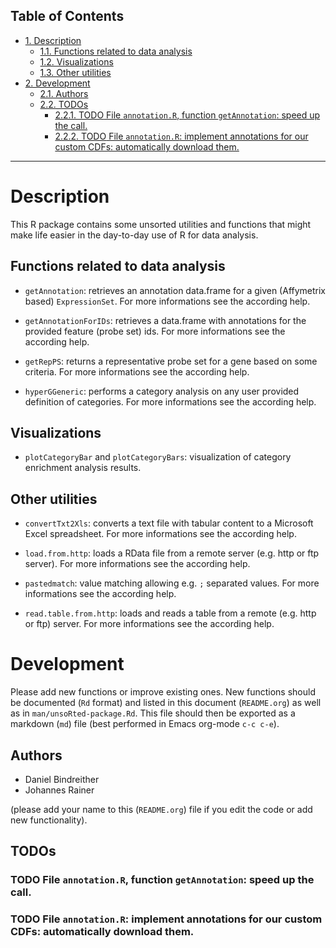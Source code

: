 <div id="table-of-contents">
<h2>Table of Contents</h2>
<div id="text-table-of-contents">
<ul>
<li><a href="#sec-1">1. Description</a>
<ul>
<li><a href="#sec-1-1">1.1. Functions related to data analysis</a></li>
<li><a href="#sec-1-2">1.2. Visualizations</a></li>
<li><a href="#sec-1-3">1.3. Other utilities</a></li>
</ul>
</li>
<li><a href="#sec-2">2. Development</a>
<ul>
<li><a href="#sec-2-1">2.1. Authors</a></li>
<li><a href="#sec-2-2">2.2. TODOs</a>
<ul>
<li><a href="#sec-2-2-1">2.2.1. <span class="todo nilTODO">TODO</span> File <code>annotation.R</code>, function <code>getAnnotation</code>: speed up the call.</a></li>
<li><a href="#sec-2-2-2">2.2.2. <span class="todo nilTODO">TODO</span> File <code>annotation.R</code>: implement annotations for our custom CDFs: automatically download them.</a></li>
</ul>
</li>
</ul>
</li>
</ul>
</div>
</div>

---

# Description<a id="sec-1"></a>

This R package contains some unsorted utilities and functions that might make life easier in the day-to-day use of R for data analysis.

## Functions related to data analysis<a id="sec-1-1"></a>

-   `getAnnotation`: retrieves an annotation data.frame for a given (Affymetrix based) `ExpressionSet`. For more informations see the according help.

-   `getAnnotationForIDs`: retrieves a data.frame with annotations for the provided feature (probe set) ids. For more informations see the according help.

-   `getRepPS`: returns a representative probe set for a gene based on some criteria. For more informations see the according help.

-   `hyperGGeneric`: performs a category analysis on any user provided definition of categories. For more informations see the according help.

## Visualizations<a id="sec-1-2"></a>

-   `plotCategoryBar` and `plotCategoryBars`: visualization of category enrichment analysis results.

## Other utilities<a id="sec-1-3"></a>

-   `convertTxt2Xls`: converts a text file with tabular content to a Microsoft Excel spreadsheet. For more informations see the according help.

-   `load.from.http`: loads a RData file from a remote server (e.g. http or ftp server). For more informations see the according help.

-   `pastedmatch`: value matching allowing e.g. `;` separated values. For more informations see the according help.

-   `read.table.from.http`: loads and reads a table from a remote (e.g. http or ftp) server. For more informations see the according help.

# Development<a id="sec-2"></a>

Please add new functions or improve existing ones. New functions should be documented (`Rd` format) and listed in this document (`README.org`) as well as in `man/unsoRted-package.Rd`. This file should then be exported as a markdown (`md`) file (best performed in Emacs org-mode `c-c c-e`).

## Authors<a id="sec-2-1"></a>

-   Daniel Bindreither
-   Johannes Rainer

(please add your name to this (`README.org`) file if you edit the code or add new functionality).

## TODOs<a id="sec-2-2"></a>

### TODO File `annotation.R`, function `getAnnotation`: speed up the call.<a id="sec-2-2-1"></a>

### TODO File `annotation.R`: implement annotations for our custom CDFs: automatically download them.<a id="sec-2-2-2"></a>
